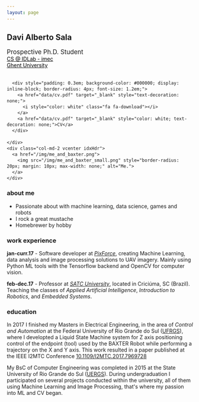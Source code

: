 ```yaml
---
layout: page
---
```


<div class="row">
    <div class="col-md-5 col-md-offset-0 vcenter idxHdr">
	  <h2>Davi Alberto Sala</h2>
      <div style="font-size: 1.2em;">
        Prospective Ph.D. Student
      </div>
      <div style="font-size: 1.0em; color: #000000">
        <a href="https://www.ugent.be/ea/idlab/en" style="color: black;">CS @ IDLab - imec</a>
      </div>
      <div style="font-size: 1.0em; color: #000000">
        <a href="https://www.ugent.be/en" style="color: black; ">Ghent University</a>
      </div>
      <br>

      <div style="padding: 0.3em; background-color: #000000; display: inline-block; border-radius: 4px; font-size: 1.2em;">
        <a href="data/cv.pdf" target="_blank" style="text-decoration: none;">
          <i style="color: white" class="fa fa-download"></i>
        </a>
        <a href="data/cv.pdf" target="_blank" style="color: white; text-decoration: none;">CV</a>
      </div>

    </div>
    <div class="col-md-2 vcenter idxHdr">
      <a href="/img/me_and_baxter.png">
        <img src="/img/me_and_baxter_small.png" style="border-radius: 20px; margin: 10px; max-width: none;" alt="Me.">
      </a>
    </div>
</div>


### about me

- Passionate about with machine learning, data science, games and robots
- I rock a great mustache
- Homebrewer by hobby

### work experience 

**jan-curr.17** - Software developer at [_PixForce_](pixforce.com.br), creating Machine Learning, 
data analysis and image processing solutions to UAV imagery.
Mainly using Python ML tools with the Tensorflow backend and OpenCV for computer vision.

**feb-dec.17** - Professor at [_SATC University_](www.faculdade.satc.edu.br/), located in Criciúma, SC (Brazil).
Teaching the classes of _Applied Artificial Intelligence_, _Introduction to Robotics_, and _Embedded Systems_.


### education 

In 2017 I finished my Masters in Electrical Engineering, in the area of _Control and Automation_ at the 
Federal University of Rio Grande do Sul ([UFRGS](www.ufrgs.br/english)), where I developted a Liquid State Machine system for Z axis positioning control of the endpoint (tool) used by the BAXTER Robot while performing a trajectory on the X and Y axis.
This work resulted in a paper published at the IEEE I2MTC Conference [10.1109/I2MTC.2017.7969728](https://doi.org/10.1109/I2MTC.2017.7969728)


My BsC of Computer Engineering was completed in 2015 at the State University of Rio Grande do Sul ([UERGS](www.uergs.edu.br/)).
During undergraduation I participated on several projects conducted within the university, 
all of them using Machine Learning and Image Processing, that's where my passion into ML and CV began. 